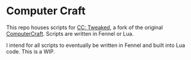# Computer Craft
This repo houses scripts for [CC: Tweaked](https://tweaked.cc/), a fork of the original [ComputerCraft](https://computercraft.info/wiki/Main_Page). Scripts are written in Fennel or Lua.

I intend for all scripts to eventually be written in Fennel and built into Lua code. This is a WIP.
